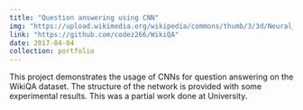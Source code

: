 ```yaml
---
title: "Question answering using CNN"
img: "https://upload.wikimedia.org/wikipedia/commons/thumb/3/3d/Neural_network.svg/512px-Neural_network.svg.png"
link: "https://github.com/codez266/WikiQA"
date: 2017-04-04
collection: portfolio
---
```

This project demonstrates the usage of CNNs for question answering on the WikiQA dataset. The structure of the network is provided with some experimental results. This was a partial work done at University.
